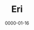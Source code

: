 ---
title: Eri
layout: default
modal-id: 16
date: 0000-01-16
img: eri_max.png
thumbnail: eri.png
alt: image-alt
description: 'Hallo, ich bin Eri und studiere TUM-BWL im zweiten Semester.
Besonders freue ich mich auf die Zusammenarbeit mit motivierten Mitgliedern und auf die Möglichkeit, Menschen mit unterschiedlichen sozialen Hintergründen kennenzulernen.'
---